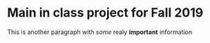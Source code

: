 # Main in class project for Fall 2019
This is another paragraph with *some* realy **important** information
